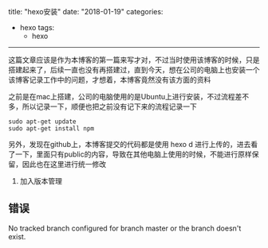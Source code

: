 title:  "hexo安装"
date: "2018-01-19"
categories:
  - hexo
tags:
    - hexo
---

这篇文章应该是作为本博客的第一篇来写才对，不过当时使用该博客的时候，只是搭建起来了，后续一直也没有再搭建过，直到今天，想在公司的电脑上也安装一个该博客记录工作中的问题，才想着，本博客竟然没有该方面的资料

之前是在mac上搭建，公司的电脑使用的是Ubuntu上进行安装，不过流程差不多，所以记录一下，顺便也把之前没有记下来的流程记录一下



```
sudo apt-get update
sudo apt-get install npm

```

另外，发现在github上，本博客提交的代码都是使用 hexo d 进行上传的，进去看了一下，里面只有public的内容，导致在其他电脑上使用的时候，不能进行原样保留，因此也在这里进行统一修改

1. 加入版本管理

## 错误

No tracked branch configured for branch master or the branch doesn't exist.

